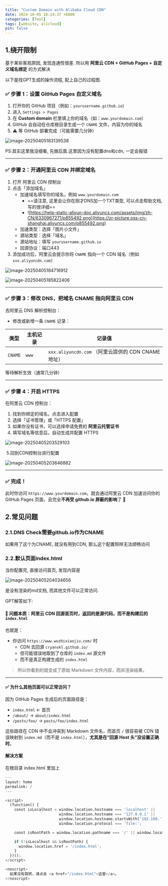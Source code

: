 ```yaml
---
title: "Custom Domain with Alibaba Cloud CDN"
date: 2024-10-05 18:24:37 +0800
categories: [Tool]
tags: [website, alicloud]
pin: false
---
```


## 1.绕开限制

基于某些客观原因, 发现连通性很差. 所以用 **阿里云 CDN + GitHub Pages + 自定义域名绑定** 的方式解决

以下是找GPT生成的操作流程, 配上自己的过程图.

### ✅ 步骤 1：设置 GitHub Pages 自定义域名

1. 打开你的 GitHub 项目（例如：`yourusername.github.io`）
2. 进入 `Settings > Pages`
3. 在 **Custom domain** 栏里填上你的域名（如：`www.yourdomain.com`）
4. GitHub 会自动在仓库根目录生成一个 `CNAME` 文件，内容为你的域名
5. ⚠️ 等 GitHub 部署完成（可能需要几分钟）

![image-20250405183139538](https://zr-picture.oss-cn-shanghai.aliyuncs.com/image-20250405183139538.png)

PS:其实这里我没细看, 先做后面.这里因为没有配置dns和cdn, 一定会报错

------

### ✅ 步骤 2：开通阿里云 CDN 并绑定域名

1. 打开 阿里云 CDN 控制台
2. 点击「添加域名」
   - 加速域名填写你的域名，例如 `www.yourdomain.com`
     - ==请注意, 这里会让你在刚才DNS加一个TXT类型, 可以点击帮助文档, 写的很详细==
     - ![https://help-static-aliyun-doc.aliyuncs.com/assets/img/zh-CN/6330967271/p855492.png](https://zr-picture.oss-cn-shanghai.aliyuncs.com/p855492.png)
   - 加速类型：选择「图片小文件」
   - 源站类型：选择「域名」
   - 源站地址：填写 `yourusername.github.io`
   - 回源协议：端口443
3. 添加成功后，阿里云会提示你将 `CNAME` 指向一个 CDN 域名（例如 `xxx.aliyuncdn.com`）

![image-20250405184716912](https://zr-picture.oss-cn-shanghai.aliyuncs.com/image-20250405184716912.png)

![image-20250405185822406](https://zr-picture.oss-cn-shanghai.aliyuncs.com/image-20250405185822406.png)

------

### ✅ 步骤 3：修改 DNS，把域名 CNAME 指向阿里云 CDN

去阿里云 DNS 解析控制台：

- 修改或新增一条 `CNAME` 记录：

| 类型    | 主机记录 | 记录值                                              |
| ------- | -------- | --------------------------------------------------- |
| `CNAME` | `www`    | `xxx.aliyuncdn.com` （阿里云提供的 CDN CNAME 地址） |

等待解析生效（通常几分钟）

------

### ✅ 步骤 4：开启 HTTPS

在阿里云 CDN 控制台：

1. 找到你绑定的域名，点击进入配置
2. 选择「证书管理」或「HTTPS 配置」
3. 如果你没有证书，可以选择申请免费的 **阿里云托管证书**
4. 填写域名等信息后，自动生成并配置 HTTPS

![image-20250405203529103](https://zr-picture.oss-cn-shanghai.aliyuncs.com/image-20250405203529103.png)

​	5.回到CDN控制台进行配置

![image-20250405203646882](https://zr-picture.oss-cn-shanghai.aliyuncs.com/image-20250405203646882.png)

------

### ✅ 完成！

此时你访问 `https://www.yourdomain.com`，就会通过阿里云 CDN 加速访问你的 GitHub Pages 页面，且完全**不再受 github.io 屏蔽的影响**了 🎉

## 2.常见问题

### 2.1.DNS Check需要github.io作为CNAME

如果用了这个为CNAME, 就没有用到CDN, 那么这个配置照样无法顺畅访问



### 2.2.默认页面index.html

当你配置完, 直接访问首页, 发现内容是

![image-20250405204034656](https://zr-picture.oss-cn-shanghai.aliyuncs.com/image-20250405204034656.png)

是没有渲染的md文档, 而其他文件可以正常访问.

GPT解答如下:

#### 🎯 问题本质：阿里云 CDN 回源首页时，返回的是源代码，而不是构建后的 `index.html`

也就是：

- 你访问 `https://www.wuzhixiaojiu.com/` 时
  - CDN 去回源 `cryanskl.github.io/`
  - 但可能错误地取到了仓库的 `index.md` 源文件
  - 而不是真正构建生成的 `index.html`

> 所以你看到的就变成了原始 Markdown 文件内容，而非渲染结果。

------

#### ✅ 为什么其他页面可以正常访问？

因为 GitHub Pages 生成后的页面路径是：

- `index.html` ← 首页
- `/about/` → `about/index.html`
- `/posts/foo/` → `posts/foo/index.html`

这些路径在 CDN 中不会冲突到 Markdown 文件名，而首页 `/` 很容易被 CDN 错误映射到 `index.md`（而不是 `index.html`），**尤其是在“回源 Host 头”没设置正确时**。

#### 解决方案

在根目录 index.html 里加上

```python
---
layout: home
permalink: /
---

<script>
  (function() {
    const isLocalhost = window.location.hostname === 'localhost' || 
                        window.location.hostname === '127.0.0.1' || 
                        window.location.hostname.startsWith('192.168.') || 
                        window.location.protocol === 'file:';

    const isRootPath = window.location.pathname === '/' || window.location.pathname === '/index.html';

    if (!isLocalhost && isRootPath) {
      window.location.href = '/index.html';
    }
  })();
</script>

<noscript>
  如果没有跳转，请点击 <a href="/index.html">这里</a>。
</noscript>

```

